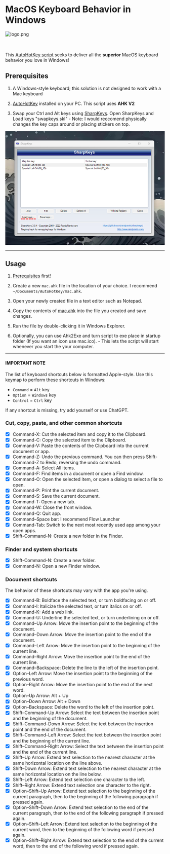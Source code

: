 # MacOS Keyboard Behavior in Windows

![logo.png](assets/logo.png)

<br><br>
This [AutoHotKey script](mac.ahk) seeks to deliver all the **superior** MacOS keyboard behavior you love in Windows!

## Prerequisites
1. A Windows-style keyboard; this solution is not designed to work with a Mac keyboard

2. [AutoHotKey](https://www.autohotkey.com/) installed on your PC. This script uses **AHK V2**

3. Swap your Ctrl and Alt keys using [SharpKeys](https://github.com/randyrants/sharpkeys/releases). Open SharpKeys and Load keys "swapkeys.skl"
			-	Note: I would reccomend physically changes the key caps around or placing stickers on top.

![SharpKeys.png](assets/SharpKeys.png)

---

## Usage
1. [Prerequisites](#prerequisites) first!

2. Create a new `mac.ahk` file in the location of your choice. I recommend `~/Documents/AutoHotKey/mac.ahk`.

3. Open your newly created file in a text editor such as Notepad.

4. Copy the contents of [mac.ahk](mac.ahk) into the file you created and save changes.

5. Run the file by double-clicking it in Windows Explorer.

6. Optionally, you can use Ahk2Exe and turn script to exe place in startup folder (If you want an icon use mac.ico).
        - This lets the script will start whenever you start the your computer.

---

#### IMPORTANT NOTE
The list of keyboard shortcuts below is formatted Apple-style. Use this keymap to perform these shortcuts in Windows:
- `Command` = `Alt` key
- `Option` = `Windows` key
- `Control` = `Ctrl` key

If any shortcut is missing, try add yourself or use ChatGPT.
### Cut, copy, paste, and other common shortcuts
- [x] Command-X: Cut the selected item and copy it to the Clipboard.
- [x] Command-C: Copy the selected item to the Clipboard.
- [x] Command-V: Paste the contents of the Clipboard into the current document or app.
- [x] Command-Z: Undo the previous command. You can then press Shift-Command-Z to Redo, reversing the undo command.
- [x] Command-A: Select All items.
- [x] Command-F: Find items in a document or open a Find window.
- [x] Command-O: Open the selected item, or open a dialog to select a file to open.
- [x] Command-P: Print the current document.
- [x] Command-S: Save the current document.
- [x] Command-T: Open a new tab.
- [x] Command-W: Close the front window.
- [x] Command-Q: Quit app.
- [x] Command–Space bar: I recommend Flow Launcher
- [x] Command-Tab: Switch to the next most recently used app among your open apps. 
- [x] Shift-Command-N: Create a new folder in the Finder.

### Finder and system shortcuts
- [x] Shift-Command-N: Create a new folder.
- [x] Command-N: Open a new Finder window.

### Document shortcuts
The behavior of these shortcuts may vary with the app you're using.

- [x] Command-B: Boldface the selected text, or turn boldfacing on or off. 
- [x] Command-I: Italicize the selected text, or turn italics on or off.
- [x] Command-K: Add a web link.
- [x] Command-U: Underline the selected text, or turn underlining on or off.
- [x] Command–Up Arrow: Move the insertion point to the beginning of the document.
- [x] Command–Down Arrow: Move the insertion point to the end of the document.
- [x] Command–Left Arrow: Move the insertion point to the beginning of the current line.
- [x] Command–Right Arrow: Move the insertion point to the end of the current line.
- [x] Command–Backspace: Delete the line to the left of the insertion point.
- [x] Option–Left Arrow: Move the insertion point to the beginning of the previous word.
- [x] Option–Right Arrow: Move the insertion point to the end of the next word.
- [x] Option–Up Arrow: Alt + Up
- [x] Option–Down Arrow: Alt + Down
- [x] Option–Backspace: Delete the word to the left of the insertion point.
- [x] Shift–Command–Up Arrow: Select the text between the insertion point and the beginning of the document.
- [x] Shift–Command–Down Arrow: Select the text between the insertion point and the end of the document.
- [x] Shift–Command–Left Arrow: Select the text between the insertion point and the beginning of the current line.
- [x] Shift–Command–Right Arrow: Select the text between the insertion point and the end of the current line.
- [x] Shift–Up Arrow: Extend text selection to the nearest character at the same horizontal location on the line above.
- [x] Shift–Down Arrow: Extend text selection to the nearest character at the same horizontal location on the line below.
- [x] Shift–Left Arrow: Extend text selection one character to the left.
- [x] Shift–Right Arrow: Extend text selection one character to the right.
- [x] Option–Shift–Up Arrow: Extend text selection to the beginning of the current paragraph, then to the beginning of the following paragraph if pressed again.
- [x] Option–Shift–Down Arrow: Extend text selection to the end of the current paragraph, then to the end of the following paragraph if pressed again.
- [x] Option–Shift–Left Arrow: Extend text selection to the beginning of the current word, then to the beginning of the following word if pressed again.
- [x] Option–Shift–Right Arrow: Extend text selection to the end of the current word, then to the end of the following word if pressed again.
